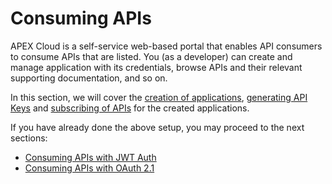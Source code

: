 # Consuming APIs

APEX Cloud is a self-service web-based portal that enables API consumers to consume APIs that are listed.
You (as a developer) can create and manage application with its credentials, browse APIs and their relevant supporting documentation, and so on.

In this section, we will cover the [creation of applications](/sections/consuming/create-application.md), [generating API Keys](/sections/consuming/api-keys.md) and [subscribing of APIs](/sections/consuming/subscribe-api.md) for the created applications.

If you have already done the above setup, you may proceed to the next sections:

- [Consuming APIs with JWT Auth](/sections/auth/introduction.md)
- [Consuming APIs with OAuth 2.1](/sections/oauth/introduction.md)
